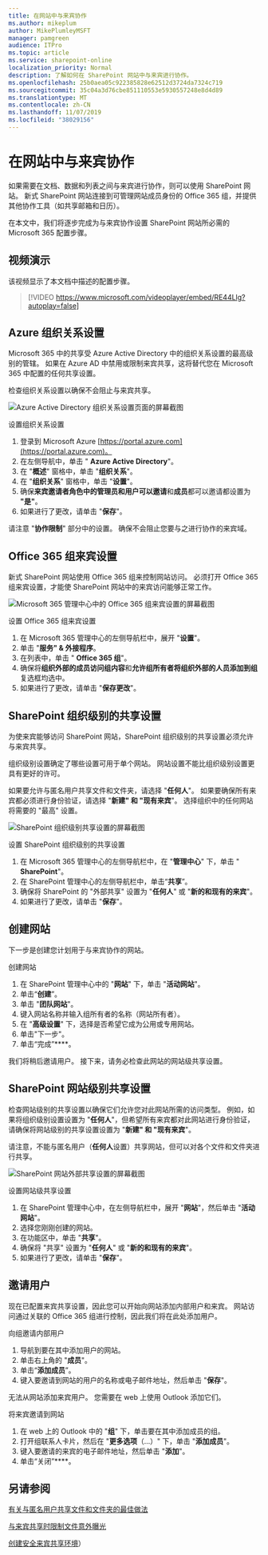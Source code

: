 ```yaml
---
title: 在网站中与来宾协作
ms.author: mikeplum
author: MikePlumleyMSFT
manager: pamgreen
audience: ITPro
ms.topic: article
ms.service: sharepoint-online
localization_priority: Normal
description: 了解如何在 SharePoint 网站中与来宾进行协作。
ms.openlocfilehash: 25b0aea05c922385828e62512d3724da7324c719
ms.sourcegitcommit: 35c04a3d76cbe851110553e5930557248e8d4d89
ms.translationtype: MT
ms.contentlocale: zh-CN
ms.lasthandoff: 11/07/2019
ms.locfileid: "38029156"
---
```

# <a name="collaborate-with-guests-in-a-site"></a>在网站中与来宾协作

如果需要在文档、数据和列表之间与来宾进行协作，则可以使用 SharePoint 网站。 新式 SharePoint 网站连接到可管理网站成员身份的 Office 365 组，并提供其他协作工具（如共享邮箱和日历）。

在本文中，我们将逐步完成为与来宾协作设置 SharePoint 网站所必需的 Microsoft 365 配置步骤。

## <a name="video-demonstration"></a>视频演示

该视频显示了本文档中描述的配置步骤。</br>

> [!VIDEO https://www.microsoft.com/videoplayer/embed/RE44Llg?autoplay=false]

## <a name="azure-organizational-relationships-settings"></a>Azure 组织关系设置

Microsoft 365 中的共享受 Azure Active Directory 中的组织关系设置的最高级别的管辖。 如果在 Azure AD 中禁用或限制来宾共享，这将替代您在 Microsoft 365 中配置的任何共享设置。

检查组织关系设置以确保不会阻止与来宾共享。

![Azure Active Directory 组织关系设置页面的屏幕截图](media/azure-ad-organizational-relationships-settings.png)

设置组织关系设置

1. 登录到 Microsoft Azure [https://portal.azure.com](https://portal.azure.com)。
2. 在左侧导航中，单击 " **Azure Active Directory**"。
3. 在 "**概述**" 窗格中，单击 "**组织关系**"。
4. 在 "**组织关系**" 窗格中，单击 "**设置**"。
5. 确保**来宾邀请者角色中的管理员和用户可以邀请**和**成员**都可以邀请都设置为 **"是"**。
6. 如果进行了更改，请单击 "**保存**"。

请注意 "**协作限制**" 部分中的设置。 确保不会阻止您要与之进行协作的来宾域。

## <a name="office-365-groups-guest-settings"></a>Office 365 组来宾设置

新式 SharePoint 网站使用 Office 365 组来控制网站访问。 必须打开 Office 365 组来宾设置，才能使 SharePoint 网站中的来宾访问能够正常工作。

![Microsoft 365 管理中心中的 Office 365 组来宾设置的屏幕截图](media/office-365-groups-guest-settings.png)

设置 Office 365 组来宾设置

1. 在 Microsoft 365 管理中心的左侧导航栏中，展开 "**设置**"。
2. 单击 "**服务" & 外接程序**。
3. 在列表中，单击 " **Office 365 组**"。
4. 确保将**组织外部的成员访问组内容**和**允许组所有者将组织外部的人员添加到组**复选框均选中。
5. 如果进行了更改，请单击 "**保存更改**"。


## <a name="sharepoint-organization-level-sharing-settings"></a>SharePoint 组织级别的共享设置

为使来宾能够访问 SharePoint 网站，SharePoint 组织级别的共享设置必须允许与来宾共享。

组织级别设置确定了哪些设置可用于单个网站。 网站设置不能比组织级别设置更具有更好的许可。

如果要允许与匿名用户共享文件和文件夹，请选择 "**任何人**"。 如果要确保所有来宾都必须进行身份验证，请选择 "**新建" 和 "现有来宾**"。 选择组织中的任何网站将需要的 "最高" 设置。

![SharePoint 组织级别共享设置的屏幕截图](media/sharepoint-organization-external-sharing-controls.png)


设置 SharePoint 组织级别的共享设置

1. 在 Microsoft 365 管理中心的左侧导航栏中，在 "**管理中心**" 下，单击 " **SharePoint**"。
2. 在 SharePoint 管理中心的左侧导航栏中，单击“**共享**”。
3. 确保将 SharePoint 的 "外部共享" 设置为 "**任何人**" 或 "**新的和现有的来宾**"。
4. 如果进行了更改，请单击 "**保存**"。

## <a name="create-a-site"></a>创建网站

下一步是创建您计划用于与来宾协作的网站。

创建网站
1. 在 SharePoint 管理中心中的 "**网站**" 下，单击 "**活动网站**"。
2. 单击“**创建**”。
3. 单击 "**团队网站**"。
4. 键入网站名称并输入组所有者的名称（网站所有者）。
5. 在 "**高级设置**" 下，选择是否希望它成为公用或专用网站。
6. 单击"下一步"。
7. 单击“完成”****。

我们将稍后邀请用户。 接下来，请务必检查此网站的网站级共享设置。

## <a name="sharepoint-site-level-sharing-settings"></a>SharePoint 网站级别共享设置

检查网站级别的共享设置以确保它们允许您对此网站所需的访问类型。 例如，如果将组织级别设置设置为 "**任何人**"，但希望所有来宾都对此网站进行身份验证，请确保将网站级别的共享设置设置为 "**新建" 和 "现有来宾**"。

请注意，不能与匿名用户（**任何人**设置）共享网站，但可以对各个文件和文件夹进行共享。

![SharePoint 网站外部共享设置的屏幕截图](media/sharepoint-site-external-sharing-settings.png)

设置网站级共享设置
1. 在 SharePoint 管理中心中，在左侧导航栏中，展开 "**网站**"，然后单击 "**活动网站**"。
2. 选择您刚刚创建的网站。
3. 在功能区中，单击 "**共享**"。
4. 确保将 "共享" 设置为 "**任何人**" 或 "**新的和现有的来宾**"。
5. 如果进行了更改，请单击 "**保存**"。

## <a name="invite-users"></a>邀请用户

现在已配置来宾共享设置，因此您可以开始向网站添加内部用户和来宾。 网站访问通过关联的 Office 365 组进行控制，因此我们将在此处添加用户。

向组邀请内部用户
1. 导航到要在其中添加用户的网站。
2. 单击右上角的 "**成员**"。
3. 单击“**添加成员**”。
4. 键入要邀请到网站的用户的名称或电子邮件地址，然后单击 "**保存**"。

无法从网站添加来宾用户。 您需要在 web 上使用 Outlook 添加它们。

将来宾邀请到网站
1. 在 web 上的 Outlook 中的 "**组**" 下，单击要在其中添加成员的组。
2. 打开组联系人卡片，然后在 "**更多选项**（...）" 下，单击 "**添加成员**"。
3. 键入要邀请的来宾的电子邮件地址，然后单击 "**添加**"。
4. 单击“关闭”****。

## <a name="see-also"></a>另请参阅

[有关与匿名用户共享文件和文件夹的最佳做法](best-practices-anonymous-sharing.md)

[与来宾共享时限制文件意外曝光](sharing-limit-accidental-exposure.md)

[创建安全来宾共享环境](create-a-secure-guest-sharing-environment.md)）

